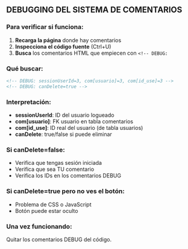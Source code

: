 ## DEBUGGING DEL SISTEMA DE COMENTARIOS

### Para verificar si funciona:

1. **Recarga la página** donde hay comentarios
2. **Inspecciona el código fuente** (Ctrl+U)  
3. **Busca** los comentarios HTML que empiecen con `<!-- DEBUG:`

### Qué buscar:
```html
<!-- DEBUG: sessionUserId=3, com[usuario]=3, com[id_use]=3 -->
<!-- DEBUG: canDelete=true -->
```

### Interpretación:
- **sessionUserId**: ID del usuario logueado
- **com[usuario]**: FK usuario en tabla comentarios  
- **com[id_use]**: ID real del usuario (de tabla usuarios)
- **canDelete**: true/false si puede eliminar

### Si canDelete=false:
- Verifica que tengas sesión iniciada
- Verifica que sea TU comentario
- Verifica los IDs en los comentarios DEBUG

### Si canDelete=true pero no ves el botón:
- Problema de CSS o JavaScript
- Botón puede estar oculto

### Una vez funcionando:
Quitar los comentarios DEBUG del código.